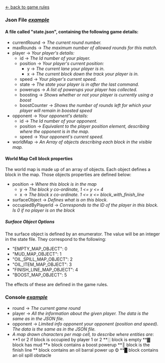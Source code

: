 [← back to game rules](game-rules.md "The readme file that explain the game rules")

### Json File [*example*](./example-assets/state.json "An example of the JSON state file")

#### A file called "state.json", containing the following game details:
* currentRound → *The current round number.*
* maxRounds → *The maximum number of allowed rounds for this match.*
* player → *Your player's details:*
  * id → *The Id number of your player.*
  * position → *Your player's current position:*
    * y → *The current lane your player is in.*
    * x → *The current block down the track your player is in.*
  * speed → *Your player's current speed.*
  * state → *The state your player is in after the last command.*
  * powerups → *A list of powerups your player has collected.*
  * boosting → *Shows whether or not your player is currently using a boost*
  * boostCounter → *Shows the number of rounds left for which your player will remain in boosted speed*
* opponent → *Your opponent's details:*
  * id → *The Id number of your opponent.*
  * position → *Equivalent to the player position element, describing where the opponent is in the map.*
  * speed → *Your opponent's current speed.*
* worldMap → *An Array of objects describing each block in the visible map.*

#### World Map Cell block properties

The world map is made up of an array of objects. Each object defines a block in the map. Those objects properties are defined below:

* position → *Where this block is in the map*
  * y → *The block y co-ordinate, 1 <= y <= 4*
  * x → *The block x co-ordinate. 1 <= x <= block_with_finish_line*
* surfaceObject → *Defines what is on this block.*
* occupiedByPlayerId → *Corresponds to the ID of the player in this block. Is 0 if no player is on the block*

##### Surface Object Options
The surface object is defined by an enumerator. The value will be an integer in the state file. They correspond to the following:

*  "EMPTY_MAP_OBJECT": 0
*  "MUD_MAP_OBJECT": 1
*  "OIL_SPILL_MAP_OBJECT": 2
*  "OIL_ITEM_MAP_OBJECT": 3
*  "FINISH_LINE_MAP_OBJECT": 4
*  "BOOST_MAP_OBJECT": 5

The effects of these are defined in the game rules.

### Console [*example*](assets/example-state/console.txt "An example of the console file")

* round → *The current game round*
* player → *All the information about the given player. The data is the same as in the JSON file.*
* opponent → *Limited info opponent your opponent (position and speed). The data is the same as in the JSON file.*
* *A map drawn characters per map cell, to describe where entities are*:
**1 or 2 if block is occupied by player 1 or 2
**░ block is empty
**▓ block has mud
**» block contains a boost powerup
**║ block is the finish line
** block contains an oil barral power up Φ
**█ block contains an oil spill obstacle